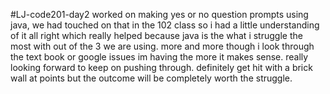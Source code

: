 #LJ-code201-day2
worked on making yes or no question prompts using java, we had touched on that in the 102 class so i had a little understanding of it all right which really helped because java is the what i struggle the most with out of the 3 we are using. more and more though i look through the text book or google issues im having the more it makes sense. really looking forward to keep on pushing through. definitely get hit with a brick wall at points but the outcome will be completely worth the struggle. 
